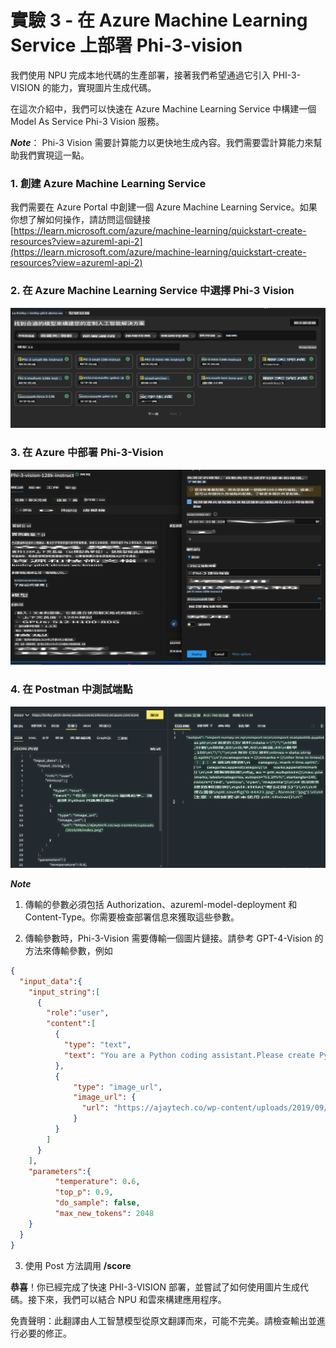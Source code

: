 # **實驗 3 - 在 Azure Machine Learning Service 上部署 Phi-3-vision**

我們使用 NPU 完成本地代碼的生產部署，接著我們希望通過它引入 PHI-3-VISION 的能力，實現圖片生成代碼。

在這次介紹中，我們可以快速在 Azure Machine Learning Service 中構建一個 Model As Service Phi-3 Vision 服務。

***Note***： Phi-3 Vision 需要計算能力以更快地生成內容。我們需要雲計算能力來幫助我們實現這一點。

### **1. 創建 Azure Machine Learning Service**

我們需要在 Azure Portal 中創建一個 Azure Machine Learning Service。如果你想了解如何操作，請訪問這個鏈接 [https://learn.microsoft.com/azure/machine-learning/quickstart-create-resources?view=azureml-api-2](https://learn.microsoft.com/azure/machine-learning/quickstart-create-resources?view=azureml-api-2)

### **2. 在 Azure Machine Learning Service 中選擇 Phi-3 Vision**

![Catalog](../../../../../../../translated_images/vison_catalog.bad341c95280549cb1408f9d387dbaf819f8c25868eaa0fb699ea71e3da7e842.tw.png)

### **3. 在 Azure 中部署 Phi-3-Vision**

![Deploy](../../../../../../../translated_images/vision_deploy.a16e2cb64056d25adfe9e984f0d53e6435a44a05cf3239375c86d490e9789259.tw.png)

### **4. 在 Postman 中測試端點**

![Test](../../../../../../../translated_images/vision_test.31b672d213c01eb2353c25eeffeb7f20fa0a1bc3036fb3d4f5c9c8a077c609cd.tw.png)

***Note***

1. 傳輸的參數必須包括 Authorization、azureml-model-deployment 和 Content-Type。你需要檢查部署信息來獲取這些參數。

2. 傳輸參數時，Phi-3-Vision 需要傳輸一個圖片鏈接。請參考 GPT-4-Vision 的方法來傳輸參數，例如

```json
{
  "input_data":{
    "input_string":[
      {
        "role":"user",
        "content":[ 
          {
            "type": "text",
            "text": "You are a Python coding assistant.Please create Python code for image "
          },
          {
              "type": "image_url",
              "image_url": {
                "url": "https://ajaytech.co/wp-content/uploads/2019/09/index.png"
              }
          }
        ]
      }
    ],
    "parameters":{
          "temperature": 0.6,
          "top_p": 0.9,
          "do_sample": false,
          "max_new_tokens": 2048
    }
  }
}
```

3. 使用 Post 方法調用 **/score**

**恭喜**！你已經完成了快速 PHI-3-VISION 部署，並嘗試了如何使用圖片生成代碼。接下來，我們可以結合 NPU 和雲來構建應用程序。

免責聲明：此翻譯由人工智慧模型從原文翻譯而來，可能不完美。請檢查輸出並進行必要的修正。